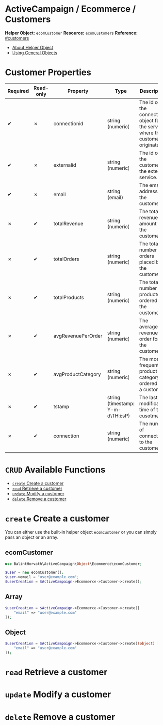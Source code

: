 # ActiveCampaign / Ecommerce / Customers

**Helper Object:** `ecomCustomer`
**Resource:** `ecomCustomers`
**Reference:** [#customers](https://developers.activecampaign.com/reference#customers)

- [About Helper Object]()
- [Using General Objects]()

# Customer Properties

Required|Read-only|Property|Type|Description|
----|----|---------------|------------------|----------------------------------------------------------------------------------------
 ✔  | ✗  | connectionid  | string (numeric) | The id of the connection object for the service where the customer originates.|
 ✔  | ✗  | externalid    | string (numeric) | The id of the customer in the external service. |
 ✔  | ✗  | email         | string (email)   | The email address of the customer.|
 ✗  | ✔  | totalRevenue  | string (numeric)   | The total revenue amount for the customer. |
 ✗  | ✔  | totalOrders  | string (numeric)   | The total number of orders placed by the customer. |
 ✗  | ✔  | totalProducts  | string (numeric)   | The total number of products ordered by the customer. |
 ✗  | ✔  | avgRevenuePerOrder  | string (numeric)   | The average revenue per order for the customer. |
 ✗  | ✔  | avgProductCategory  | string (numeric)   | The most frequent product category ordered by a customer. |
 ✗  | ✔  | tstamp  | string (timestamp: Y-m-d\TH:i:sP)   | The last modification time of the cusotmer. |
 ✗  | ✔  | connection  | string (numeric)   | The number of connections to the customer. |


# `CRUD` Available Functions
- [`create` Create a customer]()
- [`read` Retrieve a customer]()
- [`update` Modify a customer]()
- [`delete` Remove a customer]()

# `create` Create a customer
You can either use the built-in helper object `ecomCustomer` or you can simply pass an object or an array.

## ecomCustomer
```php
use BalintHorvath\ActiveCampaign\Object\Ecommerce\ecomCustomer;

$user = new ecomCustomer();
$user->email = "user@example.com";
$userCreation = $ActiveCampaign->Ecommerce->Customer->create();
```

## Array
```php
$userCreation = $ActiveCampaign->Ecommerce->Customer->create([
    "email" => "user@example.com"
]);
```

## Object
```php
$userCreation = $ActiveCampaign->Ecommerce->Customer->create((object) [
    "email" => "user@example.com"
]);
```

# `read` Retrieve a customer

# `update` Modify a customer

# `delete` Remove a customer